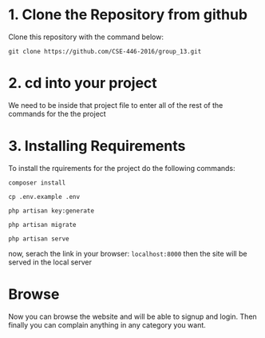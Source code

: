 # 1. Clone the Repository from github
Clone this repository with the command below:
```
git clone https://github.com/CSE-446-2016/group_13.git 
```

# 2. cd into your project
We need to be inside that project file to enter all of the rest of the commands for the the project

# 3. Installing Requirements
To install the rquirements for the project do the following commands:
```
composer install
```
```
cp .env.example .env
```
```
php artisan key:generate
```
```
php artisan migrate
```
```
php artisan serve
```
now, serach the link in your browser: ` localhost:8000 `
then the site will be served in the local server

# Browse
Now you can browse the website and will be able to signup and login. Then finally you can complain anything in any category you want.
